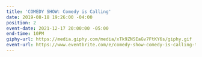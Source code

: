 ```yaml
---
title: 'COMEDY SHOW: Comedy is Calling'
date: 2019-08-18 19:26:00 -04:00
position: 2
event-date: 2021-12-17 20:00:00 -05:00
end-time: 10PM
giphy-url: https://media.giphy.com/media/xTk9ZNSEaGv7FtKY6s/giphy.gif
event-url: https://www.eventbrite.com/e/comedy-show-comedy-is-calling-tickets-216016349717
---
```


